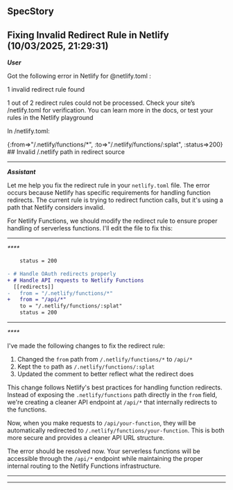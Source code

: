 ## SpecStory

## Fixing Invalid Redirect Rule in Netlify (10/03/2025, 21:29:31)

_**User**_

Got the following error in Netlify for @netlify.toml :

1 invalid redirect rule found

1 out of 2 redirect rules could not be processed. Check your site’s /netlify.toml for verification. You can learn more in the docs, or test your rules in the Netlify playground

In /netlify.toml:

{:from=>"/.netlify/functions/*", :to=>"/.netlify/functions/:splat", :status=>200} ## Invalid /.netlify path in redirect source

---

_**Assistant**_

Let me help you fix the redirect rule in your `netlify.toml` file. The error occurs because Netlify has specific requirements for handling function redirects. The current rule is trying to redirect function calls, but it's using a path that Netlify considers invalid.

For Netlify Functions, we should modify the redirect rule to ensure proper handling of serverless functions. I'll edit the file to fix this:

---

_****_

```diff
    status = 200 
  
- # Handle OAuth redirects properly
+ # Handle API requests to Netlify Functions
  [[redirects]]
-   from = "/.netlify/functions/*"
+   from = "/api/*"
    to = "/.netlify/functions/:splat"
    status = 200
```

---

_****_

I've made the following changes to fix the redirect rule:

1. Changed the `from` path from `/.netlify/functions/*` to `/api/*`
2. Kept the `to` path as `/.netlify/functions/:splat`
3. Updated the comment to better reflect what the redirect does

This change follows Netlify's best practices for handling function redirects. Instead of exposing the `.netlify/functions` path directly in the `from` field, we're creating a cleaner API endpoint at `/api/*` that internally redirects to the functions.

Now, when you make requests to `/api/your-function`, they will be automatically redirected to `/.netlify/functions/your-function`. This is both more secure and provides a cleaner API URL structure.

The error should be resolved now. Your serverless functions will be accessible through the `/api/*` endpoint while maintaining the proper internal routing to the Netlify Functions infrastructure.

---



---

